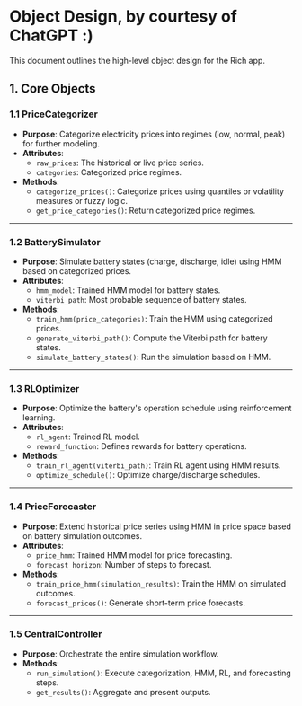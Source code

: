 # Object Design, by courtesy of ChatGPT :)

This document outlines the high-level object design for the Rich app.

## **1. Core Objects**

### **1.1 PriceCategorizer**
- **Purpose**: Categorize electricity prices into regimes (low, normal, peak) for further modeling.
- **Attributes**:
  - `raw_prices`: The historical or live price series.
  - `categories`: Categorized price regimes.
- **Methods**:
  - `categorize_prices()`: Categorize prices using quantiles or volatility measures or fuzzy logic.
  - `get_price_categories()`: Return categorized price regimes.

---

### **1.2 BatterySimulator**
- **Purpose**: Simulate battery states (charge, discharge, idle) using HMM based on categorized prices.
- **Attributes**:
  - `hmm_model`: Trained HMM model for battery states.
  - `viterbi_path`: Most probable sequence of battery states.
- **Methods**:
  - `train_hmm(price_categories)`: Train the HMM using categorized prices.
  - `generate_viterbi_path()`: Compute the Viterbi path for battery states.
  - `simulate_battery_states()`: Run the simulation based on HMM.

---

### **1.3 RLOptimizer**
- **Purpose**: Optimize the battery's operation schedule using reinforcement learning.
- **Attributes**:
  - `rl_agent`: Trained RL model.
  - `reward_function`: Defines rewards for battery operations.
- **Methods**:
  - `train_rl_agent(viterbi_path)`: Train RL agent using HMM results.
  - `optimize_schedule()`: Optimize charge/discharge schedules.

---

### **1.4 PriceForecaster**
- **Purpose**: Extend historical price series using HMM in price space based on battery simulation outcomes.
- **Attributes**:
  - `price_hmm`: Trained HMM model for price forecasting.
  - `forecast_horizon`: Number of steps to forecast.
- **Methods**:
  - `train_price_hmm(simulation_results)`: Train the HMM on simulated outcomes.
  - `forecast_prices()`: Generate short-term price forecasts.

---

### **1.5 CentralController**
- **Purpose**: Orchestrate the entire simulation workflow.
- **Methods**:
  - `run_simulation()`: Execute categorization, HMM, RL, and forecasting steps.
  - `get_results()`: Aggregate and present outputs.
